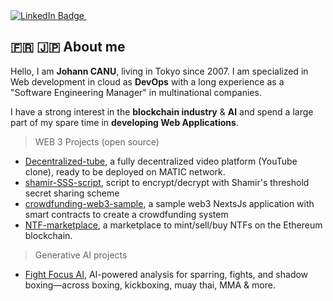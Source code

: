
<a href="https://www.linkedin.com/in/johanncanu/">
  <img src="https://img.shields.io/badge/LinkedIn-blue?style=for-the-badge&logo=linkedin&logoColor=white" alt="LinkedIn Badge"/>
</a>

<img src="https://komarev.com/ghpvc/?username=canujohann&style=flat-square&color=blue" alt=""/>

## 🇫🇷 🇯🇵 About me

Hello, I am **Johann CANU**, living in Tokyo since 2007. I am specialized in Web development in cloud as **DevOps** with a long experience as a "Software Engineering Manager" in multinational companies. 

I have a strong interest in the **blockchain industry** & **AI** and spend a large part of my spare time in **developing Web Applications**. 

> WEB 3 Projects (open source)

- [Decentralized-tube](https://github.com/canujohann/decentralized-tube), a fully decentralized video platform (YouTube clone), ready to be deployed on 
 MATIC network.
- [shamir-SSS-script](https://github.com/canujohann/shamir-SSS-script), script to encrypt/decrypt with Shamir's threshold secret sharing scheme
- [crowdfunding-web3-sample](https://github.com/canujohann/crowdfunding-web3-sample), a sample web3 NextsJs application with smart contracts to create a crowdfunding system
- [NTF-marketplace](https://github.com/canujohann/NFT-marketplace), a marketplace to mint/sell/buy NTFs on the Ethereum blockchain.

> Generative AI projects

- [Fight Focus AI](https://fight-focus-ai.com), AI-powered analysis for sparring, fights, and shadow boxing—across boxing, kickboxing, muay thai, MMA & more.


